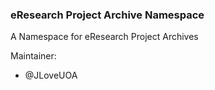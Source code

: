 ### eResearch Project Archive Namespace

A Namespace for eResearch Project Archives

Maintainer: 
- @JLoveUOA